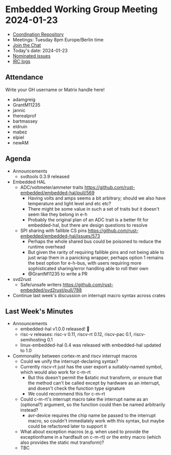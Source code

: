# Embedded Working Group Meeting 2024-01-23

* [Coordination Repository]
* Meetings: Tuesday 8pm Europe/Berlin time
* [Join the Chat]
* Today's date: 2024-01-23
* [Nominated issues](https://github.com/search?q=org%3Arust-embedded+label%3Anominated+is%3Aopen&type=Issues)
* [IRC logs]

[Coordination Repository]: https://github.com/rust-embedded/wg
[Join the Chat]: https://matrix.to/#/#rust-embedded:matrix.org
[IRC logs]: https://libera.irclog.whitequark.org/rust-embedded/2024-01-23

## Attendance

Write your GH username or Matrix handle here!

* adamgreig
* GrantM11235
* jannic
* therealprof
* bartmassey
* eldruin
* mabez
* elpiel
* newAM

## Agenda

* Announcements
    * svdtools 0.3.9 released
* Embedded HAL
    * ADC/voltmeter/ammeter traits https://github.com/rust-embedded/embedded-hal/pull/569
        * Having volts and amps seems a bit arbitrary; should we also have temperature and light level and etc etc?
        * There might be some value in such a set of traits but it doesn't seem like they belong in e-h
        * Probably the original plan of an ADC trait is a better fit for embedded-hal, but there are design questions to resolve
    * SPI sharing with fallible CS pins https://github.com/rust-embedded/embedded-hal/issues/573
        * Perhaps the whole shared bus could be poisoned to reduce the runtime overhead
        * But given the rarity of requiring fallible pins and not being able to just wrap them in a panicking wrapper, perhaps option 1 remains the best option for e-h-bus, with users requiring more sophisticated sharing/error handling able to roll their own
        * @GrantM11235 to write a PR
* svd2rust
    * Safe/unsafe writers https://github.com/rust-embedded/svd2rust/pull/788
* Continue last week's discussion on interrupt macro syntax across crates

## Last Week's Minutes

* Announcements
    * embedded-hal v1.0.0 released! :tada: 
    * risc-v releases: risc-v 0.11, riscv-rt 0.12, riscv-pac 0.1, riscv-semihosting 0.1
    * linux-embedded-hal 0.4 was released with embedded-hal updated to 1.0
* Commonality between cortex-m and riscv interrupt macros
    * Could we unify the interrupt-declaring syntax?
    * Currently riscv-rt just has the user export a suitably-named symbol, which would also work for c-m-rt
        * But this doesn't permit the &static mut transform, or ensure that the method can't be called except by hardware as an interrupt, and doesn't check the function type signature
        * We could recommend this for c-m-rt
    * Could c-m-rt's interrupt macro take the interrupt name as an (optional?) argument, so the function could then be named arbitrarily instead?
        * avr-device requires the chip name be passed to the interrupt macro, so couldn't immediately work with this syntax, but maybe could be refactored later to support it
    * What about exception macros (e.g. when used to provide the exceptionframe in a hardfault on c-m-rt) or the entry macro (which also provides the static mut transform)?
    * TBC
